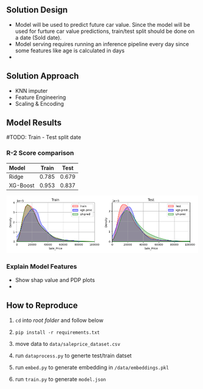 ## Solution Design

 - Model will be used to predict future car value. Since the model will be used for furture car value predictions, train/test split should be done on a date (Sold date).
 - Model serving requires running an inference pipeline every day since some features like age is calculated in days
 - 

## Solution Approach
 - KNN imputer
 - Feature Engineering
 - Scaling & Encoding

## Model Results

#TODO: Train - Test split date

### R-2 Score comparison
| Model     | Train | Test  |
|:----------|:-----:|:-----:|
| Ridge     | 0.785 | 0.679 |
| XG-Boost  | 0.953 | 0.837 |

![Model_Result](nbs/model_result_comp.png)

### Explain Model Features
 - Show shap value and PDP plots
 - 

## How to Reproduce

1. `cd` into _root folder_ and follow below
2. `pip install -r requirements.txt`

3. move data to `data/saleprice_dataset.csv`

4. run `dataprocess.py` to generte test/train datset

5. run `embed.py` to generate embedding in `/data/embeddings.pkl`

6. run `train.py` to generate `model.json`